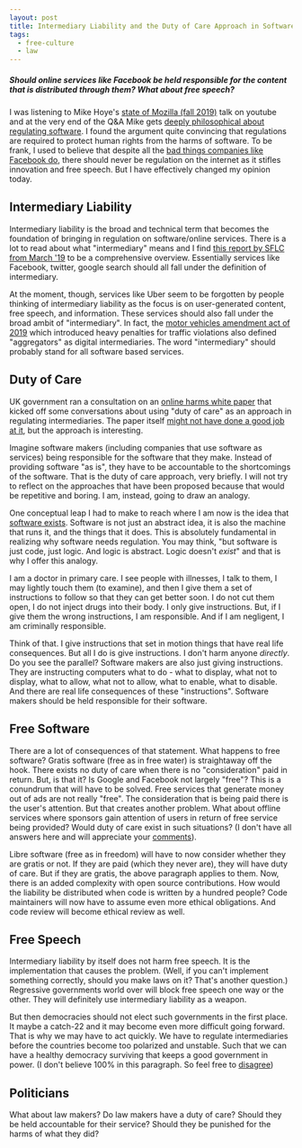 ```yaml
---
layout: post
title: Intermediary Liability and the Duty of Care Approach in Software
tags:
  - free-culture
  - law
---
```


##### Should online services like Facebook be held responsible for the content that is distributed through them? What about free speech? #####

I was listening to Mike Hoye's [state of Mozilla (fall 2019)](https://youtu.be/RkvDnIGbv4w) talk on youtube and at the very end of the Q&A Mike gets [deeply philosophical about regulating software](https://youtu.be/jHeNnSX6GcQ?t=2317). I found the argument quite convincing that regulations are required to protect human rights from the harms of software. To be frank, I used to believe that despite all the [bad things companies like Facebook do](https://learnlearn.in/facebook/), there should never be regulation on the internet as it stifles innovation and free speech. But I have effectively changed my opinion today.

## Intermediary Liability ##

Intermediary liability is the broad and technical term that becomes the foundation of bringing in regulation on software/online services. There is a lot to read about what "intermediary" means and I find [this report by SFLC from March '19](https://sflc.in/sites/default/files/reports/Intermediary_Liability_2_0_-_A_Shifting_Paradigm.pdf) to be a comprehensive overview. Essentially services like Facebook, twitter, google search should all fall under the definition of intermediary.

At the moment, though, services like Uber seem to be forgotten by people thinking of intermediary liability as the focus is on user-generated content, free speech, and information. These services should also fall under the broad ambit of "intermediary". In fact, the [motor vehicles amendment act of 2019](http://egazette.nic.in/WriteReadData/2019/210413.pdf) which introduced heavy penalties for traffic violations also defined "aggregators" as digital intermediaries. The word "intermediary" should probably stand for all software based services.

## Duty of Care ##

UK government ran a consultation on an [online harms white paper](https://www.gov.uk/government/consultations/online-harms-white-paper) that kicked off some conversations about using "duty of care" as an approach in regulating intermediaries. The paper itself [might not have done a good job at it](https://www.cyberleagle.com/2019/04/users-behaving-badly-online-harms-white.html), but the approach is interesting.

Imagine software makers (including companies that use software as services) being responsible for the software that they make. Instead of providing software "as is", they have to be accountable to the shortcomings of the software. That is the duty of care approach, very briefly. I will not try to reflect on the approaches that have been proposed because that would be repetitive and boring. I am, instead, going to draw an analogy.

One conceptual leap I had to make to reach where I am now is the idea that [software exists](http://exple.tive.org/blarg/2019/09/11/duty-of-care/). Software is not just an abstract idea, it is also the machine that runs it, and the things that it does. This is absolutely fundamental in realizing why software needs regulation. You may think, "but software is just code, just logic. And logic is abstract. Logic doesn't *exist*" and that is why I offer this analogy.

I am a doctor in primary care. I see people with illnesses, I talk to them, I may lightly touch them (to examine), and then I give them a set of instructions to follow so that they can get better soon. I do not cut them open, I do not inject drugs into their body. I only give instructions. But, if I give them the wrong instructions, I am responsible. And if I am negligent, I am criminally responsible.

Think of that. I give instructions that set in motion things that have real life consequences. But all I do is give instructions. I don't harm anyone *directly*. Do you see the parallel? Software makers are also just giving instructions. They are instructing computers what to do - what to display, what not to display, what to allow, what not to allow, what to enable, what to disable. And there are real life consequences of these "instructions". Software makers should be held responsible for their software.

## Free Software ##

There are a lot of consequences of that statement. What happens to free software? Gratis software (free as in free water) is straightaway off the hook. There exists no duty of care when there is no "consideration" paid in return. But, is that it? Is Google and Facebook not largely "free"? This is a conundrum that will have to be solved. Free services that generate money out of ads are not really "free". The consideration that is being paid there is the user's attention. But that creates another problem. What about offline services where sponsors gain attention of users in return of free service being provided? Would duty of care exist in such situations? (I don't have all answers here and will appreciate your [comments](../comments/)).

Libre software (free as in freedom) will have to now consider whether they are gratis or not. If they are paid (which they never are), they will have duty of care. But if they are gratis, the above paragraph applies to them. Now, there is an added complexity with open source contributions. How would the liability be distributed when code is written by a hundred people? Code maintainers will now have to assume even more ethical obligations. And code review will become ethical review as well.

## Free Speech ##

Intermediary liability by itself does not harm free speech. It is the implementation that causes the problem. (Well, if you can't implement something correctly, should you make laws on it? That's another question.) Regressive governments world over will block free speech one way or the other. They will definitely use intermediary liability as a weapon.

But then democracies should not elect such governments in the first place. It maybe a catch-22 and it may become even more difficult going forward. That is why we may have to act quickly. We have to regulate intermediaries before the countries become too polarized and unstable. Such that we can have a healthy democracy surviving that keeps a good government in power. (I don't believe 100% in this paragraph. So feel free to [disagree](../comments/))

## Politicians ##

What about law makers? Do law makers have a duty of care? Should they be held accountable for their service? Should they be punished for the harms of what they did?
